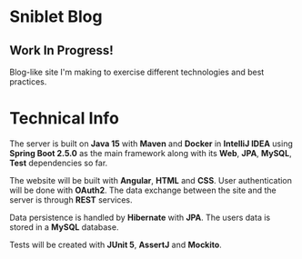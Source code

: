 # Sniblet Blog

## Work In Progress!

Blog-like site I'm making to exercise different technologies and best practices.

# Technical Info

The server is built on **Java 15** with **Maven** and **Docker** in **IntelliJ IDEA** using **Spring Boot 2.5.0** as the main framework along with its **Web**, **JPA**, **MySQL**, **Test** dependencies so far.  

The website will be built with **Angular**, **HTML** and **CSS**.  User authentication will be done with **OAuth2**. The data exchange between the site and the server is through **REST** services.

Data persistence is handled by **Hibernate** with **JPA**. The users data is stored in a **MySQL** database.  

Tests will be created with **JUnit 5**, **AssertJ** and **Mockito**.

